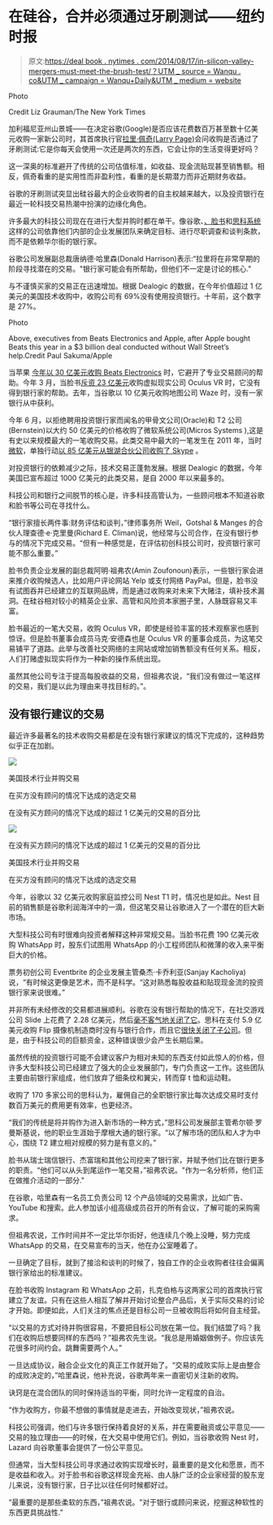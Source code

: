 # 在硅谷，合并必须通过牙刷测试——纽约时报

> 原文:[https://deal book . nytimes . com/2014/08/17/in-silicon-valley-mergers-must-meet-the-brush-test/？UTM _ source = Wanqu . co&UTM _ campaign = Wanqu+Daily&UTM _ medium = website](https://dealbook.nytimes.com/2014/08/17/in-silicon-valley-mergers-must-meet-the-toothbrush-test/?utm_source=wanqu.co&utm_campaign=Wanqu+Daily&utm_medium=website)

Photo

Credit Liz Grauman/The New York Times



加利福尼亚州山景城——在决定谷歌(Google)是否应该花费数百万甚至数十亿美元收购一家新公司时，其首席执行官[拉里·佩奇(Larry Page)](https://topics.nytimes.com/top/reference/timestopics/people/p/larry_page/index.html?inline=nyt-per "More articles about Larry Page.")会问收购是否通过了牙刷测试:它是你每天会使用一次还是两次的东西，它会让你的生活变得更好吗？

这一深奥的标准避开了传统的公司估值标准，如收益、现金流贴现甚至销售额。相反，佩奇看重的是实用性而非盈利性，看重的是长期潜力而非近期财务收益。

谷歌的牙刷测试突显出硅谷最大的企业收购者的自主权越来越大，以及投资银行在最近一轮科技交易热潮中扮演的边缘化角色。

许多最大的科技公司现在在进行大型并购时都在单干。像谷歌、[、脸书](https://dealbook.on.nytimes.com/public/overview?symbol=FB&inline=nyt-org "More information about Facebook, Inc.")和[思科系统](https://dealbook.on.nytimes.com/public/overview?symbol=CSCO&inline=nyt-org "More information about Cisco Systems Inc")这样的公司依靠他们内部的企业发展团队来确定目标、进行尽职调查和谈判条款，而不是依赖华尔街的银行家。

谷歌公司发展副总裁唐纳德·哈里森(Donald Harrison)表示:“拉里将在非常早期的阶段寻找潜在的交易。"银行家可能会有所帮助，但他们不一定是讨论的核心."

与不谨慎买家的交易正在迅速增加。根据 Dealogic 的数据，在今年价值超过 1 亿美元的美国技术收购中，收购公司有 69%没有使用投资银行。十年前，这个数字是 27%。

Photo

Above, executives from Beats Electronics and Apple, after Apple bought Beats this year in a $3 billion deal conducted without Wall Street’s help.Credit Paul Sakuma/Apple



当苹果 [今年以 30 亿美元收购 Beats Electronics](https://www.nytimes.com/2014/05/29/technology/apple-confirms-its-3-billion-deal-for-beats-electronics.html "Times article.") 时，它避开了专业交易顾问的帮助。今年 3 月，当脸书[斥资 23 亿美元](https://www.nytimes.com/2014/03/26/technology/facebook-to-buy-oculus-vr-maker-of-virtual-reality-headset.html "Times article.")收购虚拟现实公司 Oculus VR 时，它没有得到银行家的帮助。去年，当谷歌以 10 亿美元收购地图公司 Waze 时，没有一家银行从中获利。

今年 6 月，以拒绝聘用投资银行家而闻名的甲骨文公司(Oracle)和 T2 公司(Bernstein)以大约 50 亿美元的价格收购了微软系统公司(Micros Systems ),这是有史以来规模最大的一笔收购交易。此类交易中最大的一笔发生在 2011 年，当时[微软](https://dealbook.on.nytimes.com/public/overview?symbol=MSFT&inline=nyt-org "More information about Microsoft Corporation")，单独行动[以 85 亿美元从银湖合伙公司收购了 Skype](https://dealbook.nytimes.com/2011/05/10/microsoft-to-buy-skype-for-8-5-billion/ "DealBook post.") 。

对投资银行的依赖减少之际，技术交易正蓬勃发展。根据 Dealogic 的数据，今年美国已宣布超过 1000 亿美元的此类交易，是自 2000 年以来最多的。

科技公司和银行之间脱节的核心是，许多科技高管认为，一些顾问根本不知道谷歌和脸书等公司在寻找什么。

“银行家擅长两件事:财务评估和谈判，”律师事务所 Weil，Gotshal & Manges 的合伙人理查德·e·克里曼(Richard E. Climan)说，他经常与公司合作，在没有银行参与的情况下完成交易。“但有一种感觉是，在评估初创科技公司时，投资银行家可能不那么重要。”

脸书负责企业发展的副总裁阿明·祖弗农(Amin Zoufonoun)表示，一些银行家会进来推介收购候选人，比如用户评论网站 Yelp 或支付网络 PayPal。但是，脸书没有试图吞并已经建立的互联网品牌，而是通过收购来对未来下大赌注，填补技术漏洞。在硅谷相对较小的精英企业家、高管和风险资本家圈子里，人脉既容易又丰富。

脸书最近的一笔大交易，收购 Oculus VR，即使是经验丰富的技术观察家也感到惊讶。但是脸书董事会成员马克·安德森也是 Oculus VR 的董事会成员，为这笔交易铺平了道路。此举与改善社交网络的主网站或增加销售额没有任何关系。相反，人们打赌虚拟现实将作为一种新的操作系统出现。

虽然其他公司专注于提高每股收益的交易，但祖弗农说，“我们没有做过一笔这样的交易，我们是以此为理由来寻找目标的。”。





## 没有银行建议的交易

最近许多最著名的技术收购交易都是在没有银行家建议的情况下完成的，这种趋势似乎正在加剧。



![](../Images/ad12f6d86005b917a391e857e795dfe0.png)

美国技术行业并购交易

在买方没有顾问的情况下达成的选定交易

在没有买方顾问的情况下达成的超过 1 亿美元的交易的百分比

![](../Images/11b4d59c36d803a68ce7b3d1b49b88f1.png)

在没有买方顾问的情况下达成的超过 1 亿美元的交易的百分比

美国技术行业并购交易

在买方没有顾问的情况下达成的选定交易



今年，谷歌以 32 亿美元收购家庭监控公司 Nest T1 时，情况也是如此。Nest 目前的销售额是谷歌利润海洋中的一滴，但这笔交易让谷歌进入了一个潜在的巨大新市场。

大型科技公司有时很难向投资者解释这种非常规交易。当脸书花费 190 亿美元收购 WhatsApp 时，股东们试图用 WhatsApp 的小工程师团队和微薄的收入来平衡巨大的价格。

票务初创公司 Eventbrite 的企业发展主管桑杰·卡乔利亚(Sanjay Kacholiya)说，“有时候这更像是艺术，而不是科学。“这对熟悉每股收益和贴现现金流的投资银行家来说很难。”

并非所有未经修改的交易都进展顺利。谷歌在没有银行帮助的情况下，在社交游戏公司 Slide 上花费了 2.28 亿美元，然后[毫不客气地关闭了它](https://archive.nytimes.com/bits.blogs.nytimes.com/2011/08/26/google-to-shut-down-slide-apps-as-slide-founder-departs/ "Bits post.")。思科在支付 5.9 亿美元收购 Flip 摄像机制造商时没有与银行合作，而且它[很快关闭了子公司](https://www.nytimes.com/2011/04/13/technology/13flip.html "Times article.")。但是，由于科技公司的巨额资金，这种错误很少会产生长期后果。

虽然传统的投资银行可能不会建议客户为相对未知的东西支付如此惊人的价格，但许多大型科技公司已经建立了强大的企业发展部门，专门负责这一工作。这些团队主要由前银行家组成，他们放弃了细条纹和翼尖，转而穿 t 恤和运动鞋。

收购了 170 多家公司的思科认为，雇佣自己的全职银行家比每次达成交易时支付数百万美元的费用更有效率，也更经济。

“我们的传统是将并购作为进入新市场的一种方式，”思科公司发展部主管希尔顿·罗曼斯基说，他的职业生涯始于摩根大通的银行家。“以了解市场的团队和人才为中心，围绕 T2 建立相对规模的努力是有意义的。”

脸书从瑞士瑞信银行、杰富瑞和其他公司挖来了银行家，并赋予他们比在银行更多的职责。“他们可以从头到尾运作一笔交易，”祖弗农说。"作为一名分析师，他们正在做推介活动的一部分."

在谷歌，哈里森有一名员工负责公司 12 个产品领域的交易需求，比如广告、YouTube 和搜索。此人参加该小组高级成员召开的所有会议，了解可能的采购需求。

但祖弗农说，工作时间并不一定比华尔街好，他连续几个晚上没睡，努力完成 WhatsApp 的交易，在交易宣布的当天，他在办公室睡着了。

一旦确定了目标，就到了接洽和谈判的时候了，独自工作的企业收购者往往会偏离银行家给出的标准建议。

在脸书收购 Instagram 和 WhatsApp 之前，扎克伯格与这两家公司的首席执行官建立了友谊。只有在这些人相互了解并开始讨论整合产品后，关于实际交易的讨论才开始。即便如此，人们关注的焦点还是目标公司一旦被收购后将如何自主经营。

“以交易的方式对待并购很容易，不要把目标公司放在第一位。我们结盟了吗？我们在收购后想要同样的东西吗？”祖弗农先生说。“我总是用婚姻做例子。你应该先花很多时间约会。跳舞需要两个人。”

一旦达成协议，融合企业文化的真正工作就开始了。“交易的成败实际上是由整合的成败决定的，”哈里森说，他补充说，谷歌两年来一直密切关注新的收购。

诀窍是在混合团队的同时保持适当的平衡，同时允许一定程度的自治。

“作为收购方，你最不想做的事情就是走进去，开始改变现状，”祖弗农说。

科技公司强调，他们与许多银行保持着良好的关系，并在需要融资或公平意见——交易的独立理由——的时候，在大交易中使用它们。例如，当谷歌收购 Nest 时，Lazard 向谷歌董事会提供了一份公平意见。

但通常，当大型科技公司寻求通过收购实现增长时，最重要的是文化和愿景，而不是收益和收入。对于脸书和谷歌这样现金充裕、由人脉广泛的企业家经营的股东宠儿来说，没有银行家，日子比以往任何时候都好过。

“最重要的是那些柔软的东西，”祖弗农说。"对于银行或顾问来说，挖掘这种软性的东西更具挑战性."